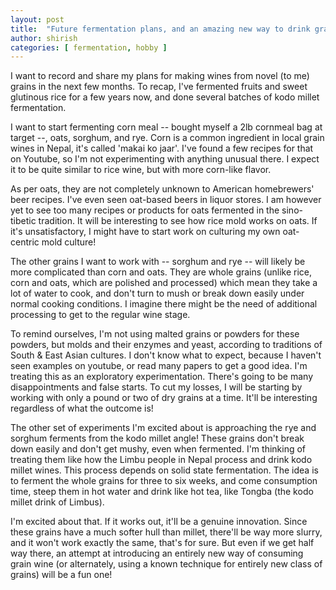 ```yaml
---
layout: post
title:  "Future fermentation plans, and an amazing new way to drink grain wines!"
author: shirish
categories: [ fermentation, hobby ]
---
```

I want to record and share my plans for making wines from novel (to me) grains in the next few months. To recap, I've fermented fruits and sweet glutinous rice for a few years now, and done several batches of kodo millet fermentation. 

I want to start fermenting corn meal -- bought myself a 2lb cornmeal bag at target --, oats, sorghum, and rye. Corn is a common ingredient in local grain wines in Nepal, it's called 'makai ko jaar'. I've found a few recipes for that on Youtube, so I'm not experimenting  with anything unusual there. I expect it to be quite similar to rice wine, but with more corn-like flavor.

As per oats, they are not completely unknown to American homebrewers' beer recipes. I've even seen oat-based beers in liquor stores. I am however yet to see too many recipes or products for oats fermented in the sino-tibetic tradition. It will be interesting to see how rice mold works on oats. If it's unsatisfactory, I might have to start work on culturing my own oat-centric mold culture!

The other grains I want to work with -- sorghum and rye -- will likely be more complicated than corn and oats. They are whole grains (unlike rice, corn and oats, which are polished and processed) which mean they take a lot of water to cook, and don't turn to mush or break down easily under normal cooking conditions. I imagine there might be the need of additional processing to get to the regular wine stage.

To remind ourselves, I'm not using malted grains or powders for these powders, but molds and their enzymes and yeast, according to traditions of South & East Asian cultures. I don't know what to expect, because I haven't seen examples on youtube, or read many papers to get a good idea. I'm treating this as an exploratory experimentation. There's going to be many disappointments and false starts. To cut my losses, I will be starting by working with only a pound or two of dry grains at a time. It'll be interesting regardless of what the outcome is!


The other set of experiments I'm excited about is approaching the rye and sorghum ferments from the kodo millet angle!
These grains don't break down easily and don't get mushy, even when fermented. I'm thinking of treating them like how the Limbu people in Nepal process and drink kodo millet wines. This process depends on solid state fermentation. The idea is to ferment the whole grains for three to six weeks, and come consumption time, steep them in hot water and drink like hot tea, like Tongba (the kodo millet drink of Limbus). 

I'm excited about that. If it works out, it'll be a genuine innovation. Since these grains have a much softer hull than millet, there'll be way more slurry, and it won't work exactly the same, that's for sure. But even if we get half way there, an attempt at introducing an entirely new way of consuming grain wine (or alternately, using a known technique for entirely new class of grains) will be a fun one!
